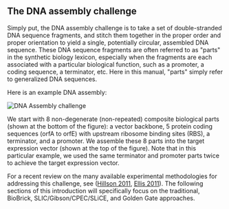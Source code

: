 ## The DNA assembly challenge

Simply put, the DNA assembly challenge is to take a set of double-stranded DNA sequence fragments, and stitch them together in the proper order and proper orientation to yield a single, potentially circular, assembled DNA sequence. These DNA sequence fragments are often referred to as "parts" in the synthetic biology lexicon, especially when the fragments are each associated with a particular biological function, such as a promoter, a coding sequence, a terminator, etc. Here in this manual, "parts" simply refer to generalized DNA sequences.

Here is an example DNA assembly:

![DNA Assembly challenge](https://dl.dropbox.com/s/zx6aw54zm80qdjn/pastedImage.png)


We start with 8 non-degenerate (non-repeated) composite biological parts (shown at the bottom of the figure): a vector backbone, 5 protein coding sequences (orfA to orfE) with upstream ribosome binding sites (RBS), a terminator, and a promoter. We assemble these 8 parts into the target expression vector (shown at the top of the figure). Note that in this particular example, we used the same terminator and promoter parts twice to achieve the target expression vector.

For a recent review on the many available experimental methodologies for addressing this challenge, see ([Hillson 2011](http://link.springer.com/chapter/10.1007/978-1-4419-6766-4_14), [Ellis 2011](http://www.ncbi.nlm.nih.gov/pubmed/21246151)). The following sections of this introduction will specifically focus on the traditional, BioBrick, SLIC/Gibson/CPEC/SLiCE, and Golden Gate approaches.